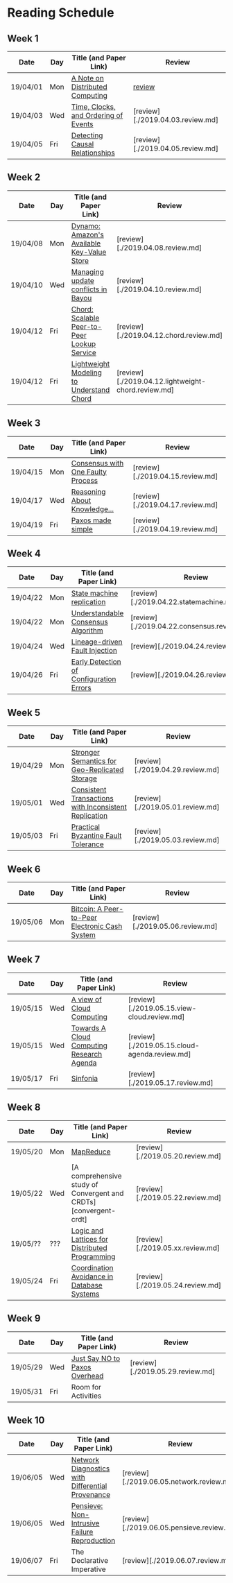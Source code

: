 # Reading Schedule

## Week 1

| Date     | Day | Title (and Paper Link)                                 | Review                           |
| -------- | --- | ------------------------------------------------------ | -------------------------------- |
| 19/04/01 | Mon | [A Note on Distributed Computing][note-distributed]    | [review](./2019.04.01.review.md) |
| 19/04/03 | Wed | [Time, Clocks, and Ordering of Events][lamport-clocks] | [review][./2019.04.03.review.md] |
| 19/04/05 | Fri | [Detecting Causal Relationships][detect-causal]        | [review][./2019.04.05.review.md] |


## Week 2

| Date     | Day | Title (and Paper Link)                                  | Review                                             |
| -------- | --- | ------------------------------------------------------- | -------------------------------------------------- |
| 19/04/08 | Mon | [Dynamo: Amazon's Available Key-Value Store][dynamo]    | [review][./2019.04.08.review.md]                   |
| 19/04/10 | Wed | [Managing update conflicts in Bayou][bayou-conflicts]   | [review][./2019.04.10.review.md]                   |
| 19/04/12 | Fri | [Chord: Scalable Peer-to-Peer Lookup Service][chord]    | [review][./2019.04.12.chord.review.md]             |
| 19/04/12 | Fri | [Lightweight Modeling to Understand Chord][model-chord] | [review][./2019.04.12.lightweight-chord.review.md] |

## Week 3

| Date     | Day | Title (and Paper Link)                                  | Review                           |
| -------- | --- | ------------------------------------------------------- | -------------------------------- |
| 19/04/15 | Mon | [Consensus with One Faulty Process][one-faulty-proc]    | [review][./2019.04.15.review.md] |
| 19/04/17 | Wed | [Reasoning About Knowledge... ][knowledge-analysis]     | [review][./2019.04.17.review.md] |
| 19/04/19 | Fri | [Paxos made simple][paxos-simple]                       | [review][./2019.04.19.review.md] |

## Week 4

| Date     | Day | Title (and Paper Link)                                          | Review                                        |
| -------- | --- | --------------------------------------------------------------- | --------------------------------------------- |
| 19/04/22 | Mon | [State machine replication][statemachine-repl]                  | [review][./2019.04.22.statemachine.review.md] |
| 19/04/22 | Mon | [Understandable Consensus Algorithm][understand-consensus]      | [review][./2019.04.22.consensus.review.md]    |
| 19/04/24 | Wed | [Lineage-driven Fault Injection][ldfi]                          | [review][./2019.04.24.review.md]              |
| 19/04/26 | Fri | [Early Detection of Configuration Errors][detect-config-errors] | [review][./2019.04.26.review.md]              |

## Week 5

| Date     | Day | Title (and Paper Link)                                              | Review                           |
| -------- | --- | ------------------------------------------------------------------- | -------------------------------- |
| 19/04/29 | Mon | [Stronger Semantics for Geo-Replicated Storage][geo-repl-semantics] | [review][./2019.04.29.review.md] |
| 19/05/01 | Wed | [Consistent Transactions with Inconsistent Replication][tapir]      | [review][./2019.05.01.review.md] |
| 19/05/03 | Fri | [Practical Byzantine Fault Tolerance][byzantine-fault]              | [review][./2019.05.03.review.md] |

## Week 6

| Date     | Day | Title (and Paper Link)                                    | Review                           |
| -------- | --- | --------------------------------------------------------- | -------------------------------- |
| 19/05/06 | Mon | [Bitcoin: A Peer-to-Peer Electronic Cash System][bitcoin] | [review][./2019.05.06.review.md] |

## Week 7

| Date     | Day | Title (and Paper Link)                                            | Review                                        |
| -------- | --- | ----------------------------------------------------------------- | --------------------------------------------- |
| 19/05/15 | Wed | [A view of Cloud Computing][view-of-cloud]                        | [review][./2019.05.15.view-cloud.review.md]   |
| 19/05/15 | Wed | [Towards A Cloud Computing Research Agenda][toward-cloud-agenda]  | [review][./2019.05.15.cloud-agenda.review.md] |
| 19/05/17 | Fri | [Sinfonia][sinfonia]                                              | [review][./2019.05.17.review.md]              |

## Week 8

| Date     | Day | Title (and Paper Link)                                               | Review                           |
| -------- | --- | -------------------------------------------------------------------- | -------------------------------- |
| 19/05/20 | Mon | [MapReduce][mapreduce]                                               | [review][./2019.05.20.review.md] |
| 19/05/22 | Wed | [A comprehensive study of Convergent and CRDTs][convergent-crdt]     | [review][./2019.05.22.review.md] |
| 19/05/?? | ??? | [Logic and Lattices for Distributed Programming][logic-and-lattices] | [review][./2019.05.xx.review.md] |
| 19/05/24 | Fri | [Coordination Avoidance in Database Systems][coord-avoid-dbms]       | [review][./2019.05.24.review.md] |

## Week 9

| Date     | Day | Title (and Paper Link)                             | Review                           |
| -------- | --- | -------------------------------------------------- | -------------------------------- |
| 19/05/29 | Wed | [Just Say NO to Paxos Overhead][no-paxos-overhead] | [review][./2019.05.29.review.md] |
| 19/05/31 | Fri | Room for Activities                                |                                  |

## Week 10

| Date     | Day | Title (and Paper Link)                                                  | Review                                    |
| -------- | --- | ----------------------------------------------------------------------- | ----------------------------------------- |
| 19/06/05 | Wed | [Network Diagnostics with Differential Provenance][net-diff-provenance] | [review][./2019.06.05.network.review.md]  |
| 19/06/05 | Wed | [Pensieve: Non-Intrusive Failure Reproduction][pensieve]                | [review][./2019.06.05.pensieve.review.md] |
| 19/06/07 | Fri | The Declarative Imperative                                              | [review][./2019.06.07.review.md]          |


<!-- Paper Links -->
[note-distributed]:     http://citeseerx.ist.psu.edu/viewdoc/summary?doi=10.1.1.41.7628
[lamport-clocks]:       http://amturing.acm.org/p558-lamport.pdf
[detect-causal]:        https://www.vs.inf.ethz.ch/publ/papers/holygrail.pdf
[dynamo]:               http://www.allthingsdistributed.com/files/amazon-dynamo-sosp2007.pdf
[bayou-conflicts]:      http://zoo.cs.yale.edu/classes/cs422/2013/bib/terry95managing.pdf
[chord]:                https://pdos.csail.mit.edu/papers/chord:sigcomm01/chord_sigcomm.pdf
[model-chord]:          http://www.sigcomm.org/sites/default/files/ccr/papers/2012/April/2185376-2185383.pdf
[one-faulty-proc]:      https://groups.csail.mit.edu/tds/papers/Lynch/jacm85.pdf
[knowledge-analysis]:   https://www.cs.cornell.edu/home/halpern/papers/UsingRAK.pdf
[paxos-simple]:         http://research.microsoft.com/en-us/um/people/lamport/pubs/paxos-simple.pdf
[statemachine-repl]:    https://www.cs.cornell.edu/fbs/publications/SMSurvey.pdf
[understand-consensus]: https://ramcloud.stanford.edu/wiki/download/attachments/11370504/raft.pdf
[ldfi]:                 https://people.eecs.berkeley.edu/~palvaro/molly.pdf
[detect-config-errors]: https://www.usenix.org/system/files/conference/osdi16/osdi16-xu.pdf
[geo-repl-semantics]:   http://sns.cs.princeton.edu/docs/eiger-nsdi13.pdf
[tapir]:                https://syslab.cs.washington.edu/papers/tapir-tr14.pdf
[byzantine-fault]:      http://pmg.csail.mit.edu/papers/osdi99.pdf
[bitcoin]:              https://bitcoin.org/bitcoin.pdf
[view-of-cloud]:        https://www2.eecs.berkeley.edu/Pubs/TechRpts/2009/EECS-2009-28.pdf
[toward-cloud-agenda]:  https://www.cs.purdue.edu/homes/bb/cs590/handouts/Cornell.pdf
[sinfonia]:             http://www.sosp2007.org/papers/sosp064-aguilera.pdf
[mapreduce]:            http://static.googleusercontent.com/media/research.google.com/en//archive/mapreduce-osdi04.pdf
[convergent-cdrt]:      http://hal.upmc.fr/inria-00555588/document
[logic-and-lattices]:   http://db.cs.berkeley.edu/papers/UCB-lattice-tr.pdf
[coord-avoid-dbms]:     http://www.vldb.org/pvldb/vol8/p185-bailis.pdf
[no-paxos-overhead]:    https://www.usenix.org/system/files/conference/osdi16/osdi16-li.pdf
[net-diff-provenance]:  http://www.cis.upenn.edu/~angchen/papers/sigcomm-2016.pdf
[pensieve]:             http://www.eecg.toronto.edu/~yuan/papers/pensieve-sosp17.pdf

